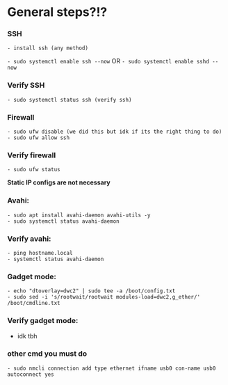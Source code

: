 # General steps?!?

### SSH
```
- install ssh (any method)
```

`- sudo systemctl enable ssh --now` OR `- sudo systemctl enable sshd --now`

### Verify SSH
```
- sudo systemctl status ssh (verify ssh)
```

### Firewall
```
- sudo ufw disable (we did this but idk if its the right thing to do)
- sudo ufw allow ssh
```

### Verify firewall
```
- sudo ufw status
```

**Static IP configs are not necessary**

### Avahi:
```
- sudo apt install avahi-daemon avahi-utils -y
- sudo systemctl status avahi-daemon
```

### Verify avahi:
```
- ping hostname.local
- systemctl status avahi-daemon
```

### Gadget mode:
```
- echo "dtoverlay=dwc2" | sudo tee -a /boot/config.txt
- sudo sed -i 's/rootwait/rootwait modules-load=dwc2,g_ether/' /boot/cmdline.txt
```

### Verify gadget mode:
- idk tbh


### other cmd you must do
```
- sudo nmcli connection add type ethernet ifname usb0 con-name usb0 autoconnect yes
```
